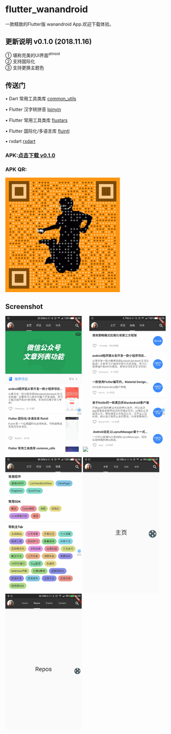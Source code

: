 # flutter_wanandroid
一款精致的Flutter版 wanandroid App.欢迎下载体验。
## 更新说明 v0.1.0   (2018.11.16)
① 堪称完美的UI界面<sup>almost</sup>  
② 支持国际化  
③ 支持更换主题色  

## 传送门

• Dart    常用工具类库    [common_utils](https://github.com/Sky24n/common_utils)  

• Flutter 汉字转拼音    [lpinyin](https://github.com/flutterchina/lpinyin) 

• Flutter 常用工具类库    [flustars](https://github.com/Sky24n/flustars) 

• Flutter 国际化/多语言库 [fluintl](https://github.com/Sky24n/fluintl) 

• rxdart                 [rxdart](https://github.com/ReactiveX/rxdart) 

### APK:[点击下载 v0.1.0](https://raw.githubusercontent.com/Sky24n/LDocuments/master/AppStore/flutter_wanandroid.apk)

### APK QR:
  ![flutter_wanandroid](https://raw.githubusercontent.com/Sky24n/LDocuments/master/AppImgs/flutter_wanandroid/qrcode.png)

## Screenshot
<img src="https://github.com/Sky24n/LDocuments/blob/master/AppImgs/flutter_wanandroid/2018-10-28_19_55_22.gif" width="240">  <img src="https://github.com/Sky24n/LDocuments/blob/master/AppImgs/flutter_wanandroid/2018-10-28_19_56_02.gif" width="240">  <img src="https://github.com/Sky24n/LDocuments/blob/master/AppImgs/flutter_wanandroid/2018-10-28_19_56_18.gif" width="240">  

<img src="https://github.com/Sky24n/LDocuments/blob/master/AppImgs/flutter_wanandroid/2018-10-28_19_56_49.gif" width="240">  <img src="https://github.com/Sky24n/LDocuments/blob/master/AppImgs/flutter_wanandroid/2018-10-12_00_57_58.gif" width="240">  <img src="https://github.com/Sky24n/LDocuments/blob/master/AppImgs/flutter_wanandroid/2018-10-12_00_58_49.gif" width="240">  




